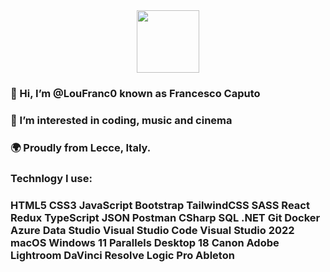 <div id="header" align="center">
  <img src="https://media.giphy.com/media/M9gbBd9nbDrOTu1Mqx/giphy.gif" width="100"/>
</div>

### 👋 Hi, I’m @LouFranc0 known as Francesco Caputo

### 👀 I’m interested in coding, music and cinema 

### 🌍 Proudly from Lecce, Italy.

### Technlogy I use:

### HTML5 CSS3 JavaScript Bootstrap  TailwindCSS SASS React Redux TypeScript JSON Postman CSharp SQL .NET Git Docker Azure Data Studio Visual Studio Code Visual Studio 2022 macOS Windows 11 Parallels Desktop 18 Canon Adobe Lightroom DaVinci Resolve Logic Pro Ableton


